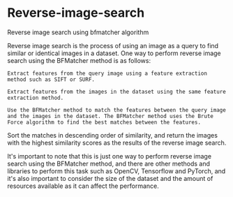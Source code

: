 # Reverse-image-search
Reverse image search using bfmatcher algorithm

Reverse image search is the process of using an image as a query to find similar or identical images in a dataset. One way to perform reverse image search using the BFMatcher method is as follows:

    Extract features from the query image using a feature extraction method such as SIFT or SURF.

    Extract features from the images in the dataset using the same feature extraction method.

    Use the BFMatcher method to match the features between the query image and the images in the dataset. The BFMatcher method uses the Brute Force algorithm to find the best matches between the features.

   Sort the matches in descending order of similarity, and return the images with the highest similarity scores as the results of the reverse image search.

It's important to note that this is just one way to perform reverse image search using the BFMatcher method, and there are other methods and libraries to perform this task such as OpenCV, Tensorflow and PyTorch, and it's also important to consider the size of the dataset and the amount of resources available as it can affect the performance.
